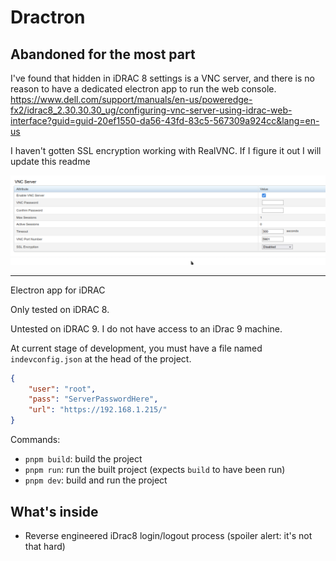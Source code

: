 # Dractron

## Abandoned for the most part

I've found that hidden in iDRAC 8 settings is a VNC server, and there is no reason to have a dedicated electron app to run the web console.
<https://www.dell.com/support/manuals/en-us/poweredge-fx2/idrac8_2.30.30.30_ug/configuring-vnc-server-using-idrac-web-interface?guid=guid-20ef1550-da56-43fd-83c5-567309a924cc&lang=en-us>

I haven't gotten SSL encryption working with RealVNC. If I figure it out I will update this readme

![iDRAC VNC settings](../assets/idracvnc.png)

---

Electron app for iDRAC

Only tested on iDRAC 8.

Untested on iDRAC 9. I do not have access to an iDrac 9 machine.

At current stage of development, you must have a file named `indevconfig.json` at the head of the project.

```json
{
    "user": "root",
    "pass": "ServerPasswordHere",
    "url": "https://192.168.1.215/"
}
```

Commands:

- `pnpm build`: build the project
- `pnpm run`: run the built project (expects `build` to have been run)
- `pnpm dev`: build and run the project

## What's inside

- Reverse engineered iDrac8 login/logout process (spoiler alert: it's not that hard)
